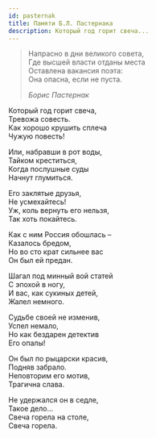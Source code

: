 ```yaml
---
id: pasternak
title: Памяти Б.Л. Пастернака
description: Который год горит свеча...
---
```


> Напрасно в дни великого совета,\
> Где высшей власти отданы места\
> Оставлена вакансия поэта:\
> Она опасна, если не пуста.
>
> _Борис Пастернак_

Который год горит свеча,\
Тревожа совесть.\
Как хорошо крушить сплеча\
Чужую повесть!

Или, набравши в рот воды,\
Тайком креститься,\
Когда послушные суды\
Начнут глумиться.

Его заклятые друзья,\
Не усмехайтесь!\
Уж, коль вернуть его нельзя,\
Так хоть покайтесь.

Как с ним Россия обошлась –\
Казалось бредом,\
Но во сто крат сильнее вас\
Он был ей предан.

Шагал под минный вой статей\
С эпохой в ногу,\
И вас, как сукиных детей,\
Жалел немного.

Судьбе своей не изменив,\
Успел немало,\
Но как бездарен детектив\
Его опалы!

Он был по рыцарски красив,\
Подняв забрало.\
Неповторим его мотив,\
Трагична слава.

Не удержался он в седле,\
Такое дело...\
Свеча горела на столе,\
Свеча горела.
